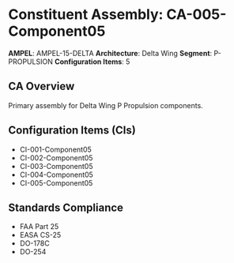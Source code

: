 # Constituent Assembly: CA-005-Component05

**AMPEL**: AMPEL-15-DELTA
**Architecture**: Delta Wing
**Segment**: P-PROPULSION
**Configuration Items**: 5

## CA Overview
Primary assembly for Delta Wing P Propulsion components.

## Configuration Items (CIs)
- CI-001-Component05
- CI-002-Component05
- CI-003-Component05
- CI-004-Component05
- CI-005-Component05

## Standards Compliance
- FAA Part 25
- EASA CS-25
- DO-178C
- DO-254
